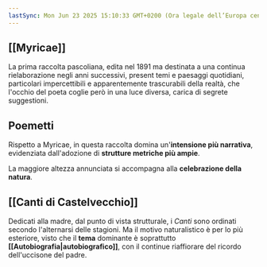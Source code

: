 ```yaml
---
lastSync: Mon Jun 23 2025 15:10:33 GMT+0200 (Ora legale dell’Europa centrale)
---
```

## [[Myricae]]
La prima raccolta pascoliana, edita nel 1891 ma destinata a una continua rielaborazione negli anni successivi, present temi e paesaggi quotidiani, particolari impercettibili e apparentemente trascurabili della realtà, che l'occhio del poeta coglie però in una luce diversa, carica di segrete suggestioni.

## Poemetti
Rispetto a Myricae, in questa raccolta domina un'**intensione più narrativa**, evidenziata dall'adozione di **strutture metriche più ampie**.

La maggiore altezza annunciata si accompagna alla **celebrazione della natura**.

## [[Canti di Castelvecchio]]
Dedicati alla madre, dal punto di vista strutturale, i *Canti* sono ordinati secondo l'alternarsi delle stagioni. Ma il motivo naturalistico è per lo più esteriore, visto che il **tema** dominante è soprattutto **[[Autobiografia|autobiografico]]**, con il continue riaffiorare del ricordo dell'uccisone del padre.